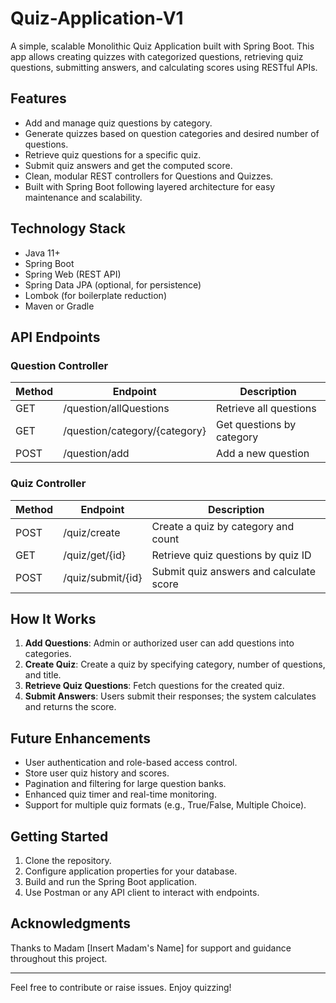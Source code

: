 # Quiz-Application-V1

A simple, scalable Monolithic Quiz Application built with Spring Boot. This app allows creating quizzes with categorized questions, retrieving quiz questions, submitting answers, and calculating scores using RESTful APIs.

## Features

- Add and manage quiz questions by category.
- Generate quizzes based on question categories and desired number of questions.
- Retrieve quiz questions for a specific quiz.
- Submit quiz answers and get the computed score.
- Clean, modular REST controllers for Questions and Quizzes.
- Built with Spring Boot following layered architecture for easy maintenance and scalability.

## Technology Stack

- Java 11+
- Spring Boot
- Spring Web (REST API)
- Spring Data JPA (optional, for persistence)
- Lombok (for boilerplate reduction)
- Maven or Gradle

## API Endpoints

### Question Controller

| Method | Endpoint                | Description                     |
| ------ | ----------------------- | -------------------------------|
| GET    | /question/allQuestions  | Retrieve all questions           |
| GET    | /question/category/{category} | Get questions by category    |
| POST   | /question/add           | Add a new question               |

### Quiz Controller

| Method | Endpoint                 | Description                          |
| ------ | ------------------------ | -----------------------------------|
| POST   | /quiz/create             | Create a quiz by category and count |
| GET    | /quiz/get/{id}           | Retrieve quiz questions by quiz ID  |
| POST   | /quiz/submit/{id}        | Submit quiz answers and calculate score |

## How It Works

1. **Add Questions**: Admin or authorized user can add questions into categories.
2. **Create Quiz**: Create a quiz by specifying category, number of questions, and title.
3. **Retrieve Quiz Questions**: Fetch questions for the created quiz.
4. **Submit Answers**: Users submit their responses; the system calculates and returns the score.


## Future Enhancements

- User authentication and role-based access control.
- Store user quiz history and scores.
- Pagination and filtering for large question banks.
- Enhanced quiz timer and real-time monitoring.
- Support for multiple quiz formats (e.g., True/False, Multiple Choice).

## Getting Started

1. Clone the repository.
2. Configure application properties for your database.
3. Build and run the Spring Boot application.
4. Use Postman or any API client to interact with endpoints.

## Acknowledgments

Thanks to Madam [Insert Madam's Name] for support and guidance throughout this project.

---

Feel free to contribute or raise issues. Enjoy quizzing!
